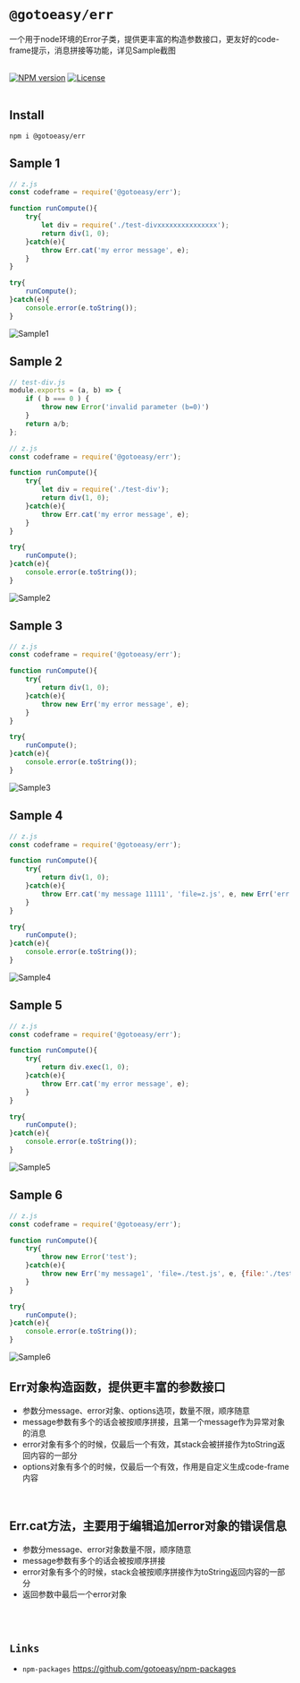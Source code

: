 # `@gotoeasy/err`
一个用于node环境的Error子类，提供更丰富的构造参数接口，更友好的code-frame提示，消息拼接等功能，详见Sample截图
<br>
<br>

[![NPM version](https://img.shields.io/npm/v/@gotoeasy/err.svg)](https://www.npmjs.com/package/@gotoeasy/err)
[![License](https://img.shields.io/badge/License-Apache%202-brightgreen.svg)](http://www.apache.org/licenses/LICENSE-2.0)
<br>
<br>

## Install
```
npm i @gotoeasy/err
```

## Sample 1
```js
// z.js
const codeframe = require('@gotoeasy/err');

function runCompute(){
    try{
        let div = require('./test-divxxxxxxxxxxxxxxx');
        return div(1, 0);
    }catch(e){
        throw Err.cat('my error message', e);
    }
}

try{
    runCompute();
}catch(e){
    console.error(e.toString());
}
```
![Sample1](https://github.com/gotoeasy/npm-packages/blob/master/err/img/img1.png)
<br>

## Sample 2
```js
// test-div.js
module.exports = (a, b) => {
    if ( b === 0 ) {
        throw new Error('invalid parameter (b=0)')
    }
    return a/b;
};
```
```js
// z.js
const codeframe = require('@gotoeasy/err');

function runCompute(){
    try{
        let div = require('./test-div');
        return div(1, 0);
    }catch(e){
        throw Err.cat('my error message', e);
    }
}

try{
    runCompute();
}catch(e){
    console.error(e.toString());
}
```
![Sample2](https://github.com/gotoeasy/npm-packages/blob/master/err/img/img2.png)
<br>

## Sample 3
```js
// z.js
const codeframe = require('@gotoeasy/err');

function runCompute(){
    try{
        return div(1, 0);
    }catch(e){
        throw new Err('my error message', e);
    }
}

try{
    runCompute();
}catch(e){
    console.error(e.toString());
}
```
![Sample3](https://github.com/gotoeasy/npm-packages/blob/master/err/img/img3.png)
<br>

## Sample 4
```js
// z.js
const codeframe = require('@gotoeasy/err');

function runCompute(){
    try{
        return div(1, 0);
    }catch(e){
        throw Err.cat('my message 11111', 'file=z.js', e, new Err('err message'));
    }
}

try{
    runCompute();
}catch(e){
    console.error(e.toString());
}
```
![Sample4](https://github.com/gotoeasy/npm-packages/blob/master/err/img/img4.png)
<br>

## Sample 5
```js
// z.js
const codeframe = require('@gotoeasy/err');

function runCompute(){
    try{
        return div.exec(1, 0);
    }catch(e){
        throw Err.cat('my error message', e);
    }
}

try{
    runCompute();
}catch(e){
    console.error(e.toString());
}
```
![Sample5](https://github.com/gotoeasy/npm-packages/blob/master/err/img/img5.png)
<br>

## Sample 6
```js
// z.js
const codeframe = require('@gotoeasy/err');

function runCompute(){
    try{
        throw new Error('test');
    }catch(e){
        throw new Err('my message1', 'file=./test.js', e, {file:'./test.js', line:74, column:51});
    }
}

try{
    runCompute();
}catch(e){
    console.error(e.toString());
}
```
![Sample6](https://github.com/gotoeasy/npm-packages/blob/master/err/img/img6.png)
<br>



## Err对象构造函数，提供更丰富的参数接口
* 参数分message、error对象、options选项，数量不限，顺序随意
* message参数有多个的话会被按顺序拼接，且第一个message作为异常对象的消息
* error对象有多个的时候，仅最后一个有效，其stack会被拼接作为toString返回内容的一部分
* options对象有多个的时候，仅最后一个有效，作用是自定义生成code-frame内容

<br>


## Err.cat方法，主要用于编辑追加error对象的错误信息
* 参数分message、error对象数量不限，顺序随意
* message参数有多个的话会被按顺序拼接
* error对象有多个的时候，stack会被按顺序拼接作为toString返回内容的一部分
* 返回参数中最后一个error对象

<br>
<br>

## `Links`
* `npm-packages` https://github.com/gotoeasy/npm-packages

